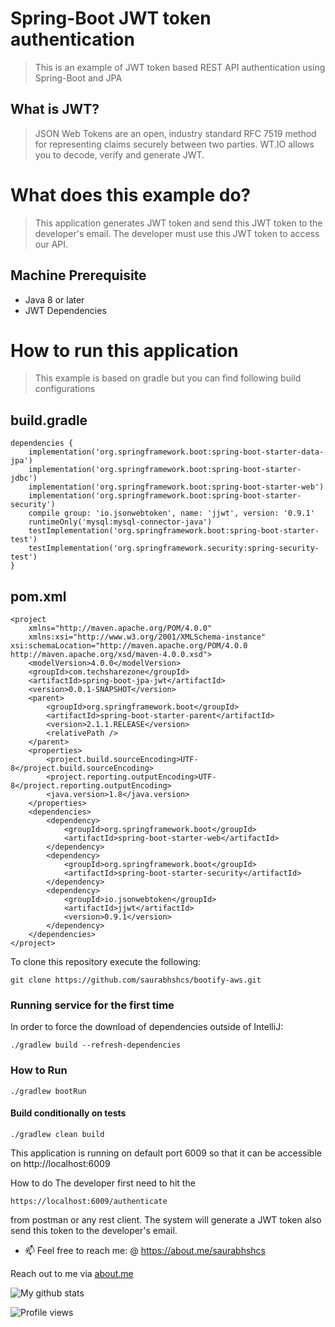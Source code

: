 # Spring-Boot JWT token authentication
> This is an example of JWT token based REST API authentication using Spring-Boot and JPA


## What is JWT?
> JSON Web Tokens are an open, industry standard RFC 7519 method for representing claims securely between two parties.
WT.IO allows you to decode, verify and generate JWT.


# What does this example do?
> This application generates JWT token and send this JWT token to the developer's email. The developer must use this JWT token to access our API.

## Machine Prerequisite
- Java 8 or later
- JWT Dependencies


# How to run this application
> This example is based on gradle but you can find following build configurations

## build.gradle

```
dependencies {
	implementation('org.springframework.boot:spring-boot-starter-data-jpa')
	implementation('org.springframework.boot:spring-boot-starter-jdbc')
	implementation('org.springframework.boot:spring-boot-starter-web')
	implementation('org.springframework.boot:spring-boot-starter-security')
	compile group: 'io.jsonwebtoken', name: 'jjwt', version: '0.9.1'
	runtimeOnly('mysql:mysql-connector-java')
	testImplementation('org.springframework.boot:spring-boot-starter-test')
	testImplementation('org.springframework.security:spring-security-test')
}
```

## pom.xml

```
<project
    xmlns="http://maven.apache.org/POM/4.0.0"
    xmlns:xsi="http://www.w3.org/2001/XMLSchema-instance"
xsi:schemaLocation="http://maven.apache.org/POM/4.0.0 http://maven.apache.org/xsd/maven-4.0.0.xsd">
    <modelVersion>4.0.0</modelVersion>
    <groupId>com.techsharezone</groupId>
    <artifactId>spring-boot-jpa-jwt</artifactId>
    <version>0.0.1-SNAPSHOT</version>
    <parent>
        <groupId>org.springframework.boot</groupId>
        <artifactId>spring-boot-starter-parent</artifactId>
        <version>2.1.1.RELEASE</version>
        <relativePath />
    </parent>
    <properties>
        <project.build.sourceEncoding>UTF-8</project.build.sourceEncoding>
        <project.reporting.outputEncoding>UTF-8</project.reporting.outputEncoding>
        <java.version>1.8</java.version>
    </properties>
    <dependencies>
        <dependency>
            <groupId>org.springframework.boot</groupId>
            <artifactId>spring-boot-starter-web</artifactId>
        </dependency>
        <dependency>
            <groupId>org.springframework.boot</groupId>
            <artifactId>spring-boot-starter-security</artifactId>
        </dependency>
        <dependency>
            <groupId>io.jsonwebtoken</groupId>
            <artifactId>jjwt</artifactId>
            <version>0.9.1</version>
        </dependency>
    </dependencies>
</project>
```

To clone this repository execute the following:
```
git clone https://github.com/saurabhshcs/bootify-aws.git
```
 
### Running service for the first time
In order to force the download of dependencies outside of IntelliJ:

`./gradlew build --refresh-dependencies`

### How to Run

`./gradlew bootRun`

#### Build conditionally on tests
`./gradlew clean build`  


This application is running on default port 6009 so that it can be accessible on http://localhost:6009


How to do
The developer first need to hit the 

`https://localhost:6009/authenticate`

from postman or any rest client. The system will generate a JWT token also send this token to the developer's email.


- 📫 Feel free to reach me: @ https://about.me/saurabhshcs

Reach out to me via [about.me](https://about.me/saurabhshcs)

![My github stats](https://github-readme-stats.vercel.app/api?username=saurabhshcs&show_icons=true)


![Profile views](https://komarev.com/ghpvc/?username=saurabhshcs)
